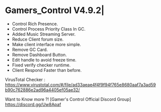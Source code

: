 # Gamers_Control V4.9.2|
- Control Rich Presence.
- Control Process Priority Class In GC.
- Added Music Streaming Server.
- Reduce Client forum size.
- Make client interface more simple.
- Remove GC Card.
- Remove Dashboard Button.
- Edit handle to avoid freeze time.
- Fixed verify checker runtime.
- Client Respond Faster than before.

VirusTotal Checker : https://www.virustotal.com/#/file/ad33aeae4f4f9f94f765e8680aaf7a3ad59b90c762886e2ad96a4405ef05ae32/

Want to Know more ?! [Gamer's Control Official Discord Group]
https://discord.gg/Uw8Apaf
